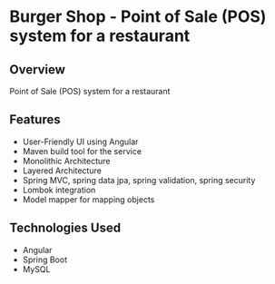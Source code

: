 # Burger Shop - Point of Sale (POS) system for a restaurant

## Overview
Point of Sale (POS) system for a restaurant

## Features
* User-Friendly UI using Angular
* Maven build tool for the service
* Monolithic Architecture
* Layered Architecture 
* Spring MVC, spring data jpa, spring validation, spring security
* Lombok integration
* Model mapper for mapping objects

## Technologies Used
* Angular
* Spring Boot
* MySQL
